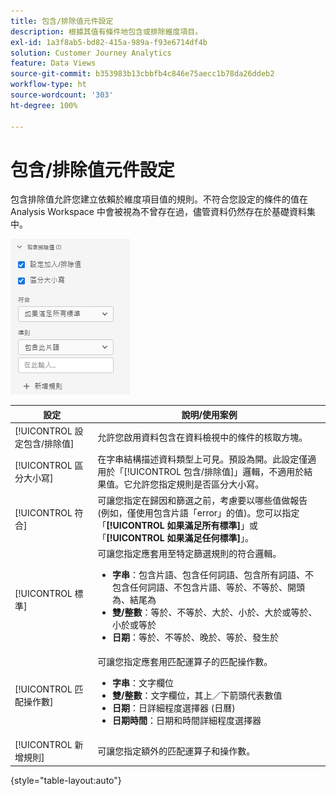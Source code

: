 ```yaml
---
title: 包含/排除值元件設定
description: 根據其值有條件地包含或排除維度項目。
exl-id: 1a3f8ab5-bd82-415a-989a-f93e6714df4b
solution: Customer Journey Analytics
feature: Data Views
source-git-commit: b353983b13cbbfb4c846e75aecc1b78da26ddeb2
workflow-type: ht
source-wordcount: '303'
ht-degree: 100%

---
```


# 包含/排除值元件設定

包含排除值允許您建立依賴於維度項目值的規則。不符合您設定的條件的值在 Analysis Workspace 中會被視為不曾存在過，儘管資料仍然存在於基礎資料集中。

![包含排除](../assets/include-exclude.png)

| 設定 | 說明/使用案例 |
| --- | --- |
| [!UICONTROL 設定包含/排除值] | 允許您啟用資料包含在資料檢視中的條件的核取方塊。 |
| [!UICONTROL 區分大小寫] | 在字串結構描述資料類型上可見。預設為開。此設定僅適用於「[!UICONTROL 包含/排除值]」邏輯，不適用於結果值。它允許您指定規則是否區分大小寫。 |
| [!UICONTROL 符合] | 可讓您指定在歸因和篩選之前，考慮要以哪些值做報告 (例如，僅使用包含片語「error」的值)。您可以指定「**[!UICONTROL 如果滿足所有標準]**」或「**[!UICONTROL 如果滿足任何標準]**」。 |
| [!UICONTROL 標準] | 可讓您指定應套用至特定篩選規則的符合邏輯。<ul><li>**字串**：包含片語、包含任何詞語、包含所有詞語、不包含任何詞語、不包含片語、等於、不等於、開頭為、結尾為</li><li>**雙/整數**：等於、不等於、大於、小於、大於或等於、小於或等於</li><li>**日期**：等於、不等於、晚於、等於、發生於</li></ul> |
| [!UICONTROL 匹配操作數] | 可讓您指定應套用匹配運算子的匹配操作數。<ul><li>**字串**：文字欄位</li><li>**雙/整數**：文字欄位，其上／下箭頭代表數值</li><li>**日期**：日詳細程度選擇器 (日曆)</li><li>**日期時間**：日期和時間詳細程度選擇器</li></ul> |
| [!UICONTROL 新增規則] | 可讓您指定額外的匹配運算子和操作數。 |

{style=&quot;table-layout:auto&quot;}
